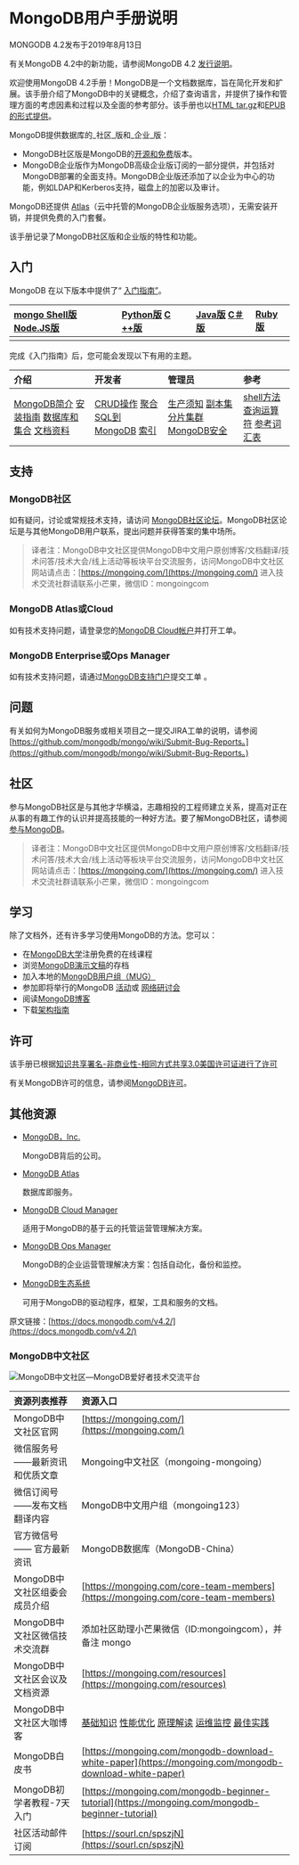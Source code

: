 # MongoDB用户手册说明

MONGODB 4.2发布于2019年8月13日

有关MongoDB 4.2中的新功能，请参阅MongoDB 4.2 [发行说明](https://docs.mongodb.com/v4.2/release-notes/4.2/)。

欢迎使用MongoDB 4.2手册！MongoDB是一个文档数据库，旨在简化开发和扩展。该手册介绍了MongoDB中的关键概念，介绍了查询语言，并提供了操作和管理方面的考虑因素和过程以及全面的参考部分。该手册也以[HTML tar.gz](https://docs.mongodb.com/v4.2/manual.tar.gz)和[EPUB的形式提供](https://docs.mongodb.com/v4.2/MongoDB-manual.epub)。

MongoDB提供数据库的_社区_版和_企业_版：

* MongoDB社区版是MongoDB的[开源和免费](https://github.com/mongodb/mongo/)版本。
* MongoDB企业版作为MongoDB高级企业版订阅的一部分提供，并包括对MongoDB部署的全面支持。MongoDB企业版还添加了以企业为中心的功能，例如LDAP和Kerberos支持，磁盘上的加密以及审计。

MongoDB还提供 [Atlas](https://www.mongodb.com/cloud/atlas?tck=docs_server)（云中托管的MongoDB企业版服务选项），无需安装开销，并提供免费的入门套餐。

该手册记录了MongoDB社区版和企业版的特性和功能。

## 入门

MongoDB 在以下版本中提供了“ [入门指南”](https://docs.mongodb.com/getting-started/shell)。

| [mongo Shell版](https://docs.mongodb.com/v4.2/tutorial/getting-started/) [Node.JS版](http://mongodb.github.io/node-mongodb-native/3.4/quick-start/quick-start/) | [Python版](https://docs.mongodb.com/drivers/pymongo) [C ++版](https://mongodb.github.io/mongo-cxx-driver/mongocxx-v3/tutorial/) | [Java版](https://mongodb.github.io/mongo-java-driver/) [C＃版](http://mongodb.github.io/mongo-csharp-driver/) | [Ruby版](https://docs.mongodb.com/ruby-driver/current/quick-start/) |
| :--- | :--- | :--- | :--- |
|  |  |  |  |

完成《入门指南》后，您可能会发现以下有用的主题。

| 介绍 | 开发者 | 管理员 | 参考 |
| :--- | :--- | :--- | :--- |
| [MongoDB简介](https://docs.mongodb.com/v4.2/introduction/) [安装指南](https://docs.mongodb.com/v4.2/installation/) [数据库和集合](https://docs.mongodb.com/v4.2/core/databases-and-collections/) [文档资料](https://docs.mongodb.com/v4.2/core/document/) | [CRUD操作](https://docs.mongodb.com/v4.2/crud/) [聚合](https://docs.mongodb.com/v4.2/aggregation/) [SQL到MongoDB](https://docs.mongodb.com/v4.2/reference/sql-comparison/) [索引](https://docs.mongodb.com/v4.2/indexes/) | [生产须知](https://docs.mongodb.com/v4.2/administration/production-notes/) [副本集](https://docs.mongodb.com/v4.2/replication/) [分片集群](https://docs.mongodb.com/v4.2/sharding/) [MongoDB安全](https://docs.mongodb.com/v4.2/security/) | [shell方法](https://docs.mongodb.com/v4.2/reference/method/) [查询运算符](https://docs.mongodb.com/v4.2/reference/operator/) [参考](https://docs.mongodb.com/v4.2/reference/)[词汇表](https://docs.mongodb.com/v4.2/reference/glossary/) |

## 支持

### MongoDB社区

如有疑问，讨论或常规技术支持，请访问 [MongoDB社区论坛](https://community.mongodb.com/)。MongoDB社区论坛是与其他MongoDB用户联系，提出问题并获得答案的集中场所。

> 译者注：MongoDB中文社区提供MongoDB中文用户原创博客/文档翻译/技术问答/技术大会/线上活动等板块平台交流服务，访问MongoDB中文社区网站请点击：[https://mongoing.com/](https://mongoing.com/) 进入技术交流社群请联系小芒果，微信ID：mongoingcom

### MongoDB Atlas或Cloud

如有技术支持问题，请登录您的[MongoDB Cloud帐户](https://cloud.mongodb.com/user)并打开工单。

### MongoDB Enterprise或Ops Manager

如有技术支持问题，请通过[MongoDB支持门户](https://support.mongodb.com/)提交工单 。

## 问题

有关如何为MongoDB服务或相关项目之一提交JIRA工单的说明，请参阅 [https://github.com/mongodb/mongo/wiki/Submit-Bug-Reports。](https://github.com/mongodb/mongo/wiki/Submit-Bug-Reports。)

## 社区

参与MongoDB社区是与其他才华横溢，志趣相投的工程师建立关系，提高对正在从事的有趣工作的认识并提高技能的一种好方法。要了解MongoDB社区，请参阅 [参与MongoDB](http://www.mongodb.org/get-involved?tck=docs_server)。

> 译者注：MongoDB中文社区提供MongoDB中文用户原创博客/文档翻译/技术问答/技术大会/线上活动等板块平台交流服务，访问MongoDB中文社区网站请点击：[https://mongoing.com/](https://mongoing.com/) 进入技术交流社群请联系小芒果，微信ID：mongoingcom

## 学习

除了文档外，还有许多学习使用MongoDB的方法。您可以：

* 在[MongoDB大学](https://university.mongodb.com/?tck=docs_server)注册免费的在线课程
* 浏览[MongoDB演示文稿](https://www.mongodb.com/presentations?tck=docs_server)的存档
* 加入本地的[MongoDB用户组（MUG）](https://www.mongodb.org/user-groups?tck=docs_server)
* 参加即将举行的MongoDB [活动](http://www.mongodb.com/events?tck=docs_server)或 [网络研讨会](http://www.mongodb.com/webinars?tck=docs_server)
* 阅读[MongoDB博客](http://www.mongodb.com/blog?tck=docs_server)
* 下载[架构指南](https://www.mongodb.com/lp/whitepaper/architecture-guide?tck=docs_server)

## 许可

该手册已根据[知识共享署名-非商业性-相同方式共享3.0美国许可证进行了许可](http://creativecommons.org/licenses/by-nc-sa/3.0/us/)

有关MongoDB许可的信息，请参阅[MongoDB许可](https://www.mongodb.org/about/licensing/)。

## 其他资源

* [MongoDB，Inc.](https://www.mongodb.com/?tck=docs_server)

  MongoDB背后的公司。

* [MongoDB Atlas](https://www.mongodb.com/cloud?tck=docs_server)

  数据库即服务。

* [MongoDB Cloud Manager](https://www.mongodb.com/cloud/cloud-manager/?tck=docs_server)

  适用于MongoDB的基于云的托管运营管理解决方案。

* [MongoDB Ops Manager](https://docs.opsmanager.mongodb.com/current/?tck=docs_server)

  MongoDB的企业运营管理解决方案：包括自动化，备份和监控。

* [MongoDB生态系统](https://docs.mongodb.com/ecosystem/?tck=docs_server)

  可用于MongoDB的驱动程序，框架，工具和服务的文档。

原文链接：[https://docs.mongodb.com/v4.2/](https://docs.mongodb.com/v4.2/)



### MongoDB中文社区


![MongoDB&#x4E2D;&#x6587;&#x793E;&#x533A;&#x2014;MongoDB&#x7231;&#x597D;&#x8005;&#x6280;&#x672F;&#x4EA4;&#x6D41;&#x5E73;&#x53F0;](https://mongoing.com/wp-content/uploads/2020/09/6de8a4680ef684d-2.png)


| 资源列表推荐 | 资源入口 |
| :--- | :--- |
| MongoDB中文社区官网 | [https://mongoing.com/](https://mongoing.com/) |
| 微信服务号 ——最新资讯和优质文章 | Mongoing中文社区（mongoing-mongoing） |
| 微信订阅号 ——发布文档翻译内容 | MongoDB中文用户组（mongoing123） |
| 官方微信号 —— 官方最新资讯 | MongoDB数据库（MongoDB-China） |
| MongoDB中文社区组委会成员介绍 | [https://mongoing.com/core-team-members](https://mongoing.com/core-team-members) |
| MongoDB中文社区微信技术交流群 | 添加社区助理小芒果微信（ID:mongoingcom），并备注 mongo |
| MongoDB中文社区会议及文档资源 | [https://mongoing.com/resources](https://mongoing.com/resources) |
| MongoDB中文社区大咖博客 |  [基础知识](https://mongoing.com/basic-knowledge)  [性能优化](https://mongoing.com/performance-optimization)  [原理解读](https://mongoing.com/interpretation-of-principles)  [运维监控](https://mongoing.com/operation-and-maintenance-monitoring)  [最佳实践](https://mongoing.com/best-practices)  |
| MongoDB白皮书 | [https://mongoing.com/mongodb-download-white-paper](https://mongoing.com/mongodb-download-white-paper) |
| MongoDB初学者教程-7天入门 | [https://mongoing.com/mongodb-beginner-tutorial](https://mongoing.com/mongodb-beginner-tutorial) |
| 社区活动邮件订阅 | [https://sourl.cn/spszjN](https://sourl.cn/spszjN) |



